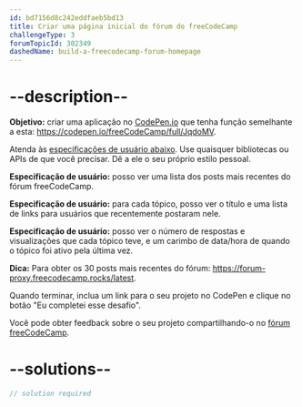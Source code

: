 ```yaml
---
id: bd7156d8c242eddfaeb5bd13
title: Criar uma página inicial do fórum do freeCodeCamp
challengeType: 3
forumTopicId: 302349
dashedName: build-a-freecodecamp-forum-homepage
---
```


# --description--

**Objetivo:** criar uma aplicação no [CodePen.io](https://codepen.io) que tenha função semelhante a esta: <https://codepen.io/freeCodeCamp/full/JqdoMV>.

Atenda às [especificações de usuário abaixo](https://en.wikipedia.org/wiki/User_story). Use quaisquer bibliotecas ou APIs de que você precisar. Dê a ele o seu próprio estilo pessoal.

**Especificação de usuário:** posso ver uma lista dos posts mais recentes do fórum freeCodeCamp.

**Especificação de usuário:** para cada tópico, posso ver o título e uma lista de links para usuários que recentemente postaram nele.

**Especificação de usuário:** posso ver o número de respostas e visualizações que cada tópico teve, e um carimbo de data/hora de quando o tópico foi ativo pela última vez.

**Dica:** Para obter os 30 posts mais recentes do fórum: <https://forum-proxy.freecodecamp.rocks/latest>.

Quando terminar, inclua um link para o seu projeto no CodePen e clique no botão "Eu completei esse desafio".

Você pode obter feedback sobre o seu projeto compartilhando-o no [fórum freeCodeCamp](https://forum.freecodecamp.org/c/project-feedback/409).

# --solutions--

```js
// solution required
```
